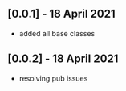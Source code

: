 ## [0.0.1] - 18 April 2021

* added all base classes 

## [0.0.2] - 18 April 2021

* resolving pub issues